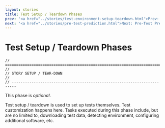 ```yaml
---
layout: stories
title: Test Setup / Teardown Phases
prev: '<a href="../stories/test-environment-setup-teardown.html">Prev: Test Environment Setup / Teardown Phases</a>'
next: '<a href="../stories/pre-test-prediction.html">Next: Pre-Test Prediction Phase</a>'
---
```


# Test Setup / Teardown Phases

    // ========================================================================
    //
    // STORY SETUP / TEAR-DOWN
    //
    // ------------------------------------------------------------------------

This phase is *optional*.

Test setup / teardown is used to set up tests themselves.  Test customization happens here.  Tasks executed during this phase include, but are no limited to, downloading test data, detecting environment, configuring additional software, etc.

